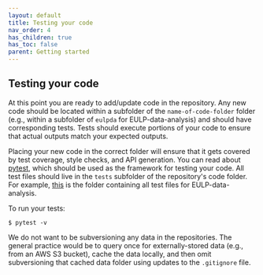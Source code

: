 ```yaml
---
layout: default
title: Testing your code
nav_order: 4
has_children: true
has_toc: false
parent: Getting started
---
```


Testing your code
-----------------
At this point you are ready to add/update code in the repository. Any new code should be located within a subfolder of the `name-of-code-folder` folder (e.g., within a subfolder of `eulpda` for EULP-data-analysis) and should have corresponding tests. Tests should execute portions of your code to ensure that actual outputs match your expected outputs.

Placing your new code in the correct folder will ensure that it gets covered by test coverage, style checks, and API generation. You can read about [pytest](https://docs.pytest.org/en/latest/), which should be used as the framework for testing your code. All test files should live in the `tests` subfolder of the repository's code folder. For example, [this](https://github.com/NREL/EULP-data-analysis/tree/master/eulpda/tests) is the folder containing all test files for EULP-data-analysis.

To run your tests:
```
$ pytest -v
```

We do not want to be subversioning any data in the repositories. The general practice would be to query once for externally-stored data (e.g., from an AWS S3 bucket), cache the data locally, and then omit subversioning that cached data folder using updates to the `.gitignore` file.